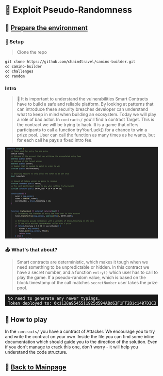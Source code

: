 # 💎 Exploit Pseudo-Randomness

## 🏁 [Prepare the environment](https://github.com/chain4travel/camino-builder/setup)


### 🌌 Setup

> Clone the repo 

```
git clone https://github.com/chain4travel/camino-builder.git
cd camino-builder
cd challenges
cd random
```

### Intro

> 🔧 It is important to understand the vulnerabilities Smart Contracts have to build a safe and reliable platform. By looking at patterns that can introduce these security breaches developer can understand what to keep in mind when building an ecosystem. Today we will play a role of bad actor. In `contracts/` you'll find a contract Target. This is the contract we will be trying to hack. It is a game that offers participants to call a function tryYourLuck() for a chance to win a prize pool. User can call the function as many times as he wants, but for each call he pays a fixed intro fee. 

![image](https://github.com/juuroudojo/toolsReal/blob/main/images/Image%2001.09.2023%20at%2015.59.jpeg)

### 📤 What's that about?

> Smart contracts are deterministic, which makes it tough when we need something to be unpredictable or hidden. In this contract we have a secret number, and a function `entry()` which user has to call to play the game. If a pseudo-random value, which is based on the block.timestamp of the call matches `secretNumber` user takes the prize pool.

![image](https://github.com/juuroudojo/images/blob/main/Image%2018.08.2023%20at%2001.16.jpeg)

## 🔋 How to play

In the `contracts/` you have a contract of Attacker. We encourage you to try and write the contract on your own. Inside the file you can find some inline documentation which should guide you to the direction of the solution. Even if you don't manage to crack this one, don't worry - it will help you understand the code structure.



## 🎑 [Back to Mainpage](https://github.com/chain4travel/camino-builder)